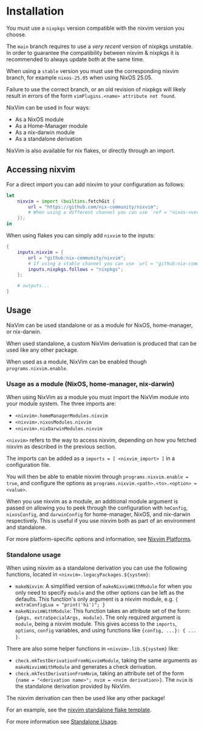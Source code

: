 # Installation

You must use a `nixpkgs` version compatible with the nixvim version you choose.

The `main` branch requires to use a _very recent_ version of nixpkgs unstable.
In order to guarantee the compatibility between nixvim & nixpkgs it is recommended to always update both at the same time.

When using a `stable` version you must use the corresponding nixvim branch, for example `nixos-25.05` when using NixOS 25.05.

Failure to use the correct branch, or an old revision of nixpkgs will likely result in errors of the form `vimPlugins.<name> attribute not found`.

NixVim can be used in four ways:
- As a NixOS module
- As a Home-Manager module
- As a nix-darwin module
- As a standalone derivation

NixVim is also available for nix flakes, or directly through an import.

## Accessing nixvim

For a direct import you can add nixvim to your configuration as follows:
```nix
let
    nixvim = import (builtins.fetchGit {
        url = "https://github.com/nix-community/nixvim";
        # When using a different channel you can use `ref = "nixos-<version>"` to set it here
    });
in
```

When using flakes you can simply add `nixvim` to the inputs:
```nix
{
    inputs.nixvim = {
        url = "github:nix-community/nixvim";
        # If using a stable channel you can use `url = "github:nix-community/nixvim/nixos-<version>"`
        inputs.nixpkgs.follows = "nixpkgs";
    };

    # outputs...
}

```

## Usage

NixVim can be used standalone or as a module for NixOS, home-manager, or nix-darwin.

When used standalone, a custom NixVim derivation is produced that can be used like any other package.

When used as a module, NixVim can be enabled though `programs.nixvim.enable`.


### Usage as a module (NixOS, home-manager, nix-darwin)

When using NixVim as a module you must import the NixVim module into your module system.
The three imports are:
- `<nixvim>.homeManagerModules.nixvim`
- `<nixvim>.nixosModules.nixvim`
- `<nixvim>.nixDarwinModules.nixvim`

`<nixvim>` refers to the way to access nixvim, depending on how you fetched nixvim as described in the previous section.

The imports can be added as a `imports = [ <nixvim_import> ]` in a configuration file.

You will then be able to enable nixvim through `programs.nixvim.enable = true`, and configure the
options as `programs.nixvim.<path>.<to>.<option> = <value>`.

When you use nixvim as a module, an additional module argument is passed on allowing you to peek through the configuration with `hmConfig`, `nixosConfig`, and `darwinConfig` for home-manager, NixOS, and nix-darwin respectively.
This is useful if you use nixvim both as part of an environment and standalone.

For more platform-specific options and information, see [Nixvim Platforms](../platforms/index.md).

### Standalone usage

When using nixvim as a standalone derivation you can use the following functions, located in `<nixvim>.legacyPackages.${system}`:
- `makeNixvim`: A simplified version of `makeNixvimWithModule` for when you only need to specify `module` and the other options can be left as the defaults.
  This function's only argument is a nixvim module, e.g. `{ extraConfigLua = "print('hi')"; }`
- `makeNixvimWithModule`: This function takes an attribute set of the form: `{pkgs, extraSpecialArgs, module}`.
  The only required argument is `module`, being a nixvim module. This gives access to the `imports`, `options`, `config` variables, and using functions like `{config, ...}: { ... }`.

There are also some helper functions in `<nixvim>.lib.${system}` like:
- `check.mkTestDerivationFromNixvimModule`, taking the same arguments as `makeNixvimWithModule` and generates a check derivation.
- `check.mkTestDerivationFromNvim`, taking an attribute set of the form `{name = "<derivation name>"; nvim = <nvim derivation>}`. The `nvim` is the standalone derivation provided by NixVim.

The nixvim derivation can then be used like any other package!

For an example, see the [nixvim standalone flake template](https://github.com/nix-community/nixvim/blob/main/templates/simple/flake.nix).

For more information see [Standalone Usage](../platforms/standalone.md).
